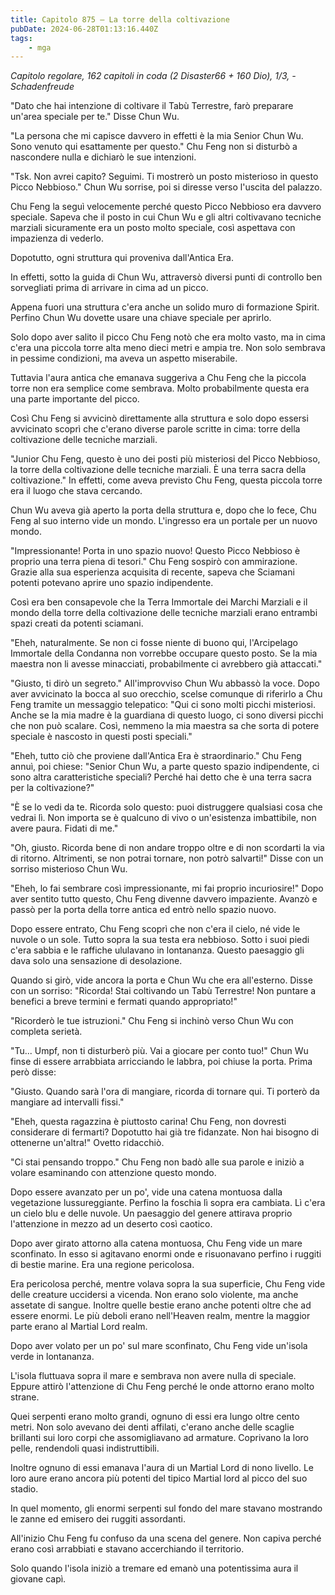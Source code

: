 ```yaml
---
title: Capitolo 875 – La torre della coltivazione
pubDate: 2024-06-28T01:13:16.440Z
tags:
    - mga
---
```



<em>Capitolo regolare,
162 capitoli in coda (2 Disaster66 + 160 Dio), 1/3,
-Schadenfreude</em>


"Dato che hai intenzione di coltivare il Tabù Terrestre, farò preparare un'area speciale per te." Disse Chun Wu.


"La persona che mi capisce davvero in effetti è la mia Senior Chun Wu. Sono venuto qui esattamente per questo." Chu Feng non si disturbò a nascondere nulla e dichiarò le sue intenzioni.


"Tsk. Non avrei capito? Seguimi. Ti mostrerò un posto misterioso in questo Picco Nebbioso." Chun Wu sorrise, poi si diresse verso l'uscita del palazzo.


Chu Feng la seguì velocemente perché questo Picco Nebbioso era davvero speciale. Sapeva che il posto in cui Chun Wu e gli altri coltivavano tecniche marziali sicuramente era un posto molto speciale, così aspettava con impazienza di vederlo.


Dopotutto, ogni struttura qui proveniva dall'Antica Era.


In effetti, sotto la guida di Chun Wu, attraversò diversi punti di controllo ben sorvegliati prima di arrivare in cima ad un picco.


Appena fuori una struttura c'era anche un solido muro di formazione Spirit. Perfino Chun Wu dovette usare una chiave speciale per aprirlo.


Solo dopo aver salito il picco Chu Feng notò che era molto vasto, ma in cima c'era una piccola torre alta meno dieci metri e ampia tre. Non solo sembrava in pessime condizioni, ma aveva un aspetto miserabile.


Tuttavia l'aura antica che emanava suggeriva a Chu Feng che la piccola torre non era semplice come sembrava. Molto probabilmente questa era una parte importante del picco.


Così Chu Feng si avvicinò direttamente alla struttura e solo dopo essersi avvicinato scoprì che c'erano diverse parole scritte in cima: torre della coltivazione delle tecniche marziali.


"Junior Chu Feng, questo è uno dei posti più misteriosi del Picco Nebbioso, la torre della coltivazione delle tecniche marziali. È una terra sacra della coltivazione." In effetti, come aveva previsto Chu Feng, questa piccola torre era il luogo che stava cercando.


Chun Wu aveva già aperto la porta della struttura e, dopo che lo fece, Chu Feng al suo interno vide un mondo. L'ingresso era un portale per un nuovo mondo.


"Impressionante! Porta in uno spazio nuovo! Questo Picco Nebbioso è proprio una terra piena di tesori." Chu Feng sospirò con ammirazione. Grazie alla sua esperienza acquisita di recente, sapeva che Sciamani potenti potevano aprire uno spazio indipendente.


Così era ben consapevole che la Terra Immortale dei Marchi Marziali e il mondo della torre della coltivazione delle tecniche marziali erano entrambi spazi creati da potenti sciamani.


"Eheh, naturalmente. Se non ci fosse niente di buono qui, l'Arcipelago Immortale della Condanna non vorrebbe occupare questo posto. Se la mia maestra non li avesse minacciati, probabilmente ci avrebbero già attaccati."


"Giusto, ti dirò un segreto." All'improvviso Chun Wu abbassò la voce. Dopo aver avvicinato la bocca al suo orecchio, scelse comunque di riferirlo a Chu Feng tramite un messaggio telepatico: "Qui ci sono molti picchi misteriosi. Anche se la mia madre è la guardiana di questo luogo, ci sono diversi picchi che non può scalare. Così, nemmeno la mia maestra sa che sorta di potere speciale è nascosto in questi posti speciali."


"Eheh, tutto ciò che proviene dall'Antica Era è straordinario." Chu Feng annuì, poi chiese: "Senior Chun Wu, a parte questo spazio indipendente, ci sono altra caratteristiche speciali? Perché hai detto che è una terra sacra per la coltivazione?"


"È se lo vedi da te. Ricorda solo questo: puoi distruggere qualsiasi cosa che vedrai lì. Non importa se è qualcuno di vivo o un'esistenza imbattibile, non avere paura. Fidati di me."


"Oh, giusto. Ricorda bene di non andare troppo oltre e di non scordarti la via di ritorno. Altrimenti, se non potrai tornare, non potrò salvarti!" Disse con un sorriso misterioso Chun Wu.


"Eheh, lo fai sembrare così impressionante, mi fai proprio incuriosire!" Dopo aver sentito tutto questo, Chu Feng divenne davvero impaziente. Avanzò e passò per la porta della torre antica ed entrò nello spazio nuovo.


Dopo essere entrato, Chu Feng scoprì che non c'era il cielo, né vide le nuvole o un sole. Tutto sopra la sua testa era nebbioso. Sotto i suoi piedi c'era sabbia e le raffiche ululavano in lontananza. Questo paesaggio gli dava solo una sensazione di desolazione.


Quando si girò, vide ancora la porta e Chun Wu che era all'esterno. Disse con un sorriso: "Ricorda! Stai coltivando un Tabù Terrestre! Non puntare a benefici a breve termini e fermati quando appropriato!"


"Ricorderò le tue istruzioni." Chu Feng si inchinò verso Chun Wu con completa serietà.


"Tu... Umpf, non ti disturberò più. Vai a giocare per conto tuo!" Chun Wu finse di essere arrabbiata arricciando le labbra, poi chiuse la porta. Prima però disse:


"Giusto. Quando sarà l'ora di mangiare, ricorda di tornare qui. Ti porterò da mangiare ad intervalli fissi."


"Eheh, questa ragazzina è piuttosto carina! Chu Feng, non dovresti considerare di fermarti? Dopotutto hai già tre fidanzate. Non hai bisogno di ottenerne un'altra!" Ovetto ridacchiò.


"Ci stai pensando troppo." Chu Feng non badò alle sua parole e iniziò a volare esaminando con attenzione questo mondo.


Dopo essere avanzato per un po', vide una catena montuosa dalla vegetazione lussureggiante. Perfino la foschia lì sopra era cambiata. Lì c'era un cielo blu e delle nuvole. Un paesaggio del genere attirava proprio l'attenzione in mezzo ad un deserto così caotico.


Dopo aver girato attorno alla catena montuosa, Chu Feng vide un mare sconfinato. In esso si agitavano enormi onde e risuonavano perfino i ruggiti di bestie marine. Era una regione pericolosa.


Era pericolosa perché, mentre volava sopra la sua superficie, Chu Feng vide delle creature uccidersi a vicenda. Non erano solo violente, ma anche assetate di sangue. Inoltre quelle bestie erano anche potenti oltre che ad essere enormi. Le più deboli erano nell'Heaven realm, mentre la maggior parte erano al Martial Lord realm.


Dopo aver volato per un po' sul mare sconfinato, Chu Feng vide un'isola verde in lontananza.


L'isola fluttuava sopra il mare e sembrava non avere nulla di speciale. Eppure attirò l'attenzione di Chu Feng perché le onde attorno erano molto strane.


Quei serpenti erano molto grandi, ognuno di essi era lungo oltre cento metri. Non solo avevano dei denti affilati, c'erano anche delle scaglie brillanti sui loro corpi che assomigliavano ad armature. Coprivano la loro pelle, rendendoli quasi indistruttibili.


Inoltre ognuno di essi emanava l'aura di un Martial Lord di nono livello. Le loro aure erano ancora più potenti del tipico Martial lord al picco del suo stadio.


In quel momento, gli enormi serpenti sul fondo del mare stavano mostrando le zanne ed emisero dei ruggiti assordanti.


All'inizio Chu Feng fu confuso da una scena del genere. Non capiva perché erano così arrabbiati e stavano accerchiando il territorio.


Solo quando l'isola iniziò a tremare ed emanò una potentissima aura il giovane capì.
                                



